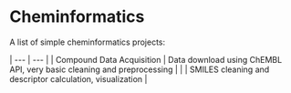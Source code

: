 # Cheminformatics

A list of simple cheminformatics projects:

| --- | --- |
| Compound Data Acquisition | Data download using ChEMBL API, very basic cleaning and preprocessing |
|                             | SMILES cleaning and descriptor calculation, visualization |
